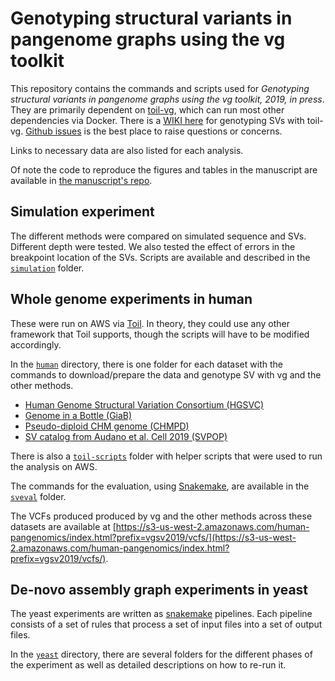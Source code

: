 # Genotyping structural variants in pangenome graphs using the vg toolkit


This repository contains the commands and scripts used for *Genotyping structural variants in pangenome graphs using the vg toolkit, 2019, in press*.
They are primarily dependent on [toil-vg](https://github.com/vgteam/toil-vg), which can run most other dependencies via Docker. 
There is a [WIKI here](https://github.com/vgteam/toil-vg/wiki/Genotyping-Structural-Variants) for genotyping SVs with toil-vg. 
[Github issues](https://github.com/vgteam/sv-genotyping-paper/issues/new) is the best place to raise questions or concerns.

Links to necessary data are also listed for each analysis.

Of note the code to reproduce the figures and tables in the manuscript are available in [the manuscript's repo](https://github.com/jmonlong/manu-vgsv/tree/master/figures).

## Simulation experiment

The different methods were compared on simulated sequence and SVs.
Different depth were tested. 
We also tested the effect of errors in the breakpoint location of the SVs.
Scripts are available and described in the [`simulation`](simulation) folder.

## Whole genome experiments in human

These were run on AWS via [Toil](http://toil.ucsc-cgl.org/). 
In theory, they could use any other framework that Toil supports, though the scripts will have to be modified accordingly. 

In the [`human`](human) directory, there is one folder for each dataset with the commands to download/prepare the data and genotype SV with vg and the other methods.

* [Human Genome Structural Variation Consortium (HGSVC)](human/hgsvc)
* [Genome in a Bottle (GiaB)](human/giab)
* [Pseudo-diploid CHM genome (CHMPD)](human/chmpd)
* [SV catalog from Audano et al. Cell 2019 (SVPOP)](human/svpop)

There is also a [`toil-scripts`](human/toil-scripts) folder with helper scripts that were used to run the analysis on AWS.

The commands for the evaluation, using [Snakemake](https://snakemake.readthedocs.io/en/stable/), are available in the [`sveval`](human/sveval) folder.

The VCFs produced produced by vg and the other methods across these datasets are available at [https://s3-us-west-2.amazonaws.com/human-pangenomics/index.html?prefix=vgsv2019/vcfs/](https://s3-us-west-2.amazonaws.com/human-pangenomics/index.html?prefix=vgsv2019/vcfs/). 

## De-novo assembly graph experiments in yeast

The yeast experiments are written as [snakemake](https://snakemake.readthedocs.io/en/stable/) pipelines.
Each pipeline consists of a set of rules that process a set of input files into a set of output files.

In the [`yeast`](yeast) directory, there are several folders for the different phases of the experiment as well as detailed descriptions on how to re-run it.

